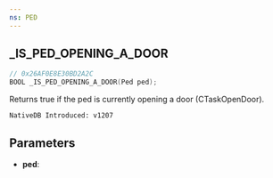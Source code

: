```yaml
---
ns: PED
---
```

## _IS_PED_OPENING_A_DOOR

```c
// 0x26AF0E8E30BD2A2C
BOOL _IS_PED_OPENING_A_DOOR(Ped ped);
```

Returns true if the ped is currently opening a door (CTaskOpenDoor).

```
NativeDB Introduced: v1207
```

## Parameters
* **ped**:
